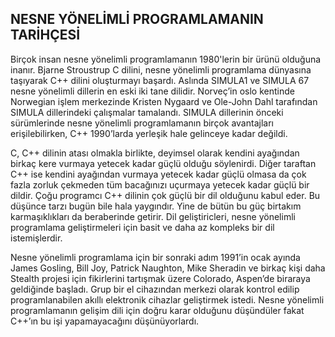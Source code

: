 ﻿

## NESNE YÖNELİMLİ PROGRAMLAMANIN TARİHÇESİ


Birçok insan nesne yönelimli programlamanın 1980'lerin bir ürünü olduğuna inanır. Bjarne Stroustrup C dilini, nesne yönelimli programlama dünyasına taşıyarak C++ dilini oluşturmayı başardı. Aslında SIMULA1 ve SIMULA 67 nesne yönelimli dillerin en eski iki tane dilidir. Norveç’in oslo kentinde Norwegian işlem merkezinde Kristen Nygaard ve Ole-John Dahl tarafından SIMULA dillerindeki çalışmalar tamalandı. SIMULA dillerinin önceki sürümlerinde nesne yönelimli programlamanın birçok avantajları erişilebilirken, C++ 1990’larda yerleşik hale gelinceye kadar değildi.

C, C++ dilinin atası olmakla birlikte, deyimsel olarak kendini ayağından birkaç kere vurmaya yetecek kadar güçlü olduğu söylenirdi. Diğer taraftan C++ ise kendini ayağından vurmaya yetecek kadar güçlü olmasa da çok fazla zorluk çekmeden tüm bacağınızı uçurmaya yetecek kadar güçlü bir dildir. Çoğu programcı C++ dilinin çok güçlü bir dil olduğunu kabul eder. Bu düşünce tarzı bugün bile hala yaygındır. Yine de bütün bu güç birtakım karmaşıklıkları da beraberinde getirir. Dil geliştiricleri, nesne yönelimli programlama geliştirmeleri için basit ve daha az kompleks bir dil istemişlerdir.

Nesne yönelimli programlama için bir sonraki adım 1991’in ocak ayında James Gosling, Bill Joy, Patrick Naughton, Mike Sheradin ve birkaç kişi daha Stealth projesi için fikirlerini tartışmak üzere Colorado, Aspen’de biraraya geldiğinde başladı. Grup bir el cihazından merkezi olarak kontrol edilip programlanabilen akıllı elektronik cihazlar geliştirmek istedi. Nesne yönelimli programlamanın gelişim dili için doğru karar olduğunu düşündüler fakat C++’ın bu işi yapamayacağını düşünüyorlardı.
